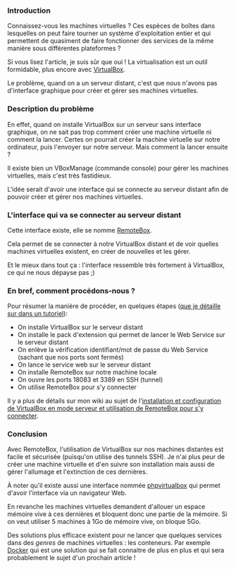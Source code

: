 ### Introduction

Connaissez-vous les machines virtuelles ? Ces espèces de boîtes dans lesquelles on peut faire tourner un système d'exploitation entier et qui permettent de quasiment de faire fonctionner des services de la même manière sous différentes plateformes ?

Si vous lisez l'article, je suis sûr que oui ! La virtualisation est un outil formidable, plus encore avec [VirtualBox](http://virtualbox.org "Se rendre sur la page officielle de VirtualBox").

Le problème, quand on a un serveur distant, c'est que nous n'avons pas d'interface graphique pour créer et gérer ses machines virtuelles.

### Description du problème

En effet, quand on installe VirtualBox sur un serveur sans interface graphique, on ne sait pas trop comment créer une machine virtuelle ni comment la lancer. Certes on pourrait créer la machine virtuelle sur notre ordinateur, puis l'envoyer sur notre serveur. Mais comment la lancer ensuite ?

Il existe bien un VBoxManage (commande console) pour gérer les machines virtuelles, mais c'est très fastidieux.

L'idée serait d'avoir une interface qui se connecte au serveur distant afin de pouvoir créer et gérer nos machines virtuelles.

### L'interface qui va se connecter au serveur distant

Cette interface existe, elle se nomme [RemoteBox](http://remotebox.knobgoblin.org.uk/ "Aller sur le site officiel de RemoteBox").

Cela permet de se connecter à notre VirtualBox distant et de voir quelles machines virtuelles existent, en créer de nouvelles et les gérer.

Et le mieux dans tout ça : l'interface ressemble très fortement à VirtualBox, ce qui ne nous dépayse pas ;)

### En bref, comment procédons-nous ?

Pour résumer la manière de procéder, en quelques étapes ([que je détaille sur dans un tutoriel](https://olivier.dossmann.net/wiki/configurations/virtualbox/index "En savoir plus sur l'installation et la configuration de VirtualBox en mode webservice")): 

  * On installe VirtualBox sur le serveur distant
  * On installe le pack d'extension qui permet de lancer le Web Service sur le serveur distant
  * On enlève la vérification identifiant/mot de passe du Web Service (sachant que nos ports sont fermés)
  * On lance le service web sur le serveur distant
  * On installe RemoteBox sur notre machine locale
  * On ouvre les ports 18083 et 3389 en SSH (tunnel)
  * On utilise RemoteBox pour s'y connecter

Il y a plus de détails sur mon wiki au sujet de l'[installation et configuration de VirtualBox en mode serveur et utilisation de RemoteBox pour s'y connecter](https://olivier.dossmann.net/wiki/configurations/virtualbox/index "En savoir plus sur l'installation et la configuration de VirtualBox en mode webservice").

### Conclusion

Avec RemoteBox, l'utilisation de VirtualBox sur nos machines distantes est facile et sécurisée (puisqu'on utilise des tunnels SSH). Je n'ai plus peur de créer une machine virtuelle et d'en suivre son installation mais aussi de gérer l'allumage et l'extinction de ces dernières.

À noter qu'il existe aussi une interface nommée [phpvirtualbox](http://sourceforge.net/projects/phpvirtualbox/ "Découvrir le projet phpVirtualBox") qui permet d'avoir l'interface via un navigateur Web.

En revanche les machines virtuelles demandent d'allouer un espace mémoire vive à ces dernières et bloquent donc une partie de la mémoire. Si on veut utiliser 5 machines à 1Go de mémoire vive, on bloque 5Go.

Des solutions plus efficace existent pour ne lancer que quelques services dans des *genres* de machines virtuelles : les conteneurs. Par exemple [Docker](http://docker.io "Découvrir Docker") qui est une solution qui se fait connaitre de plus en plus et qui sera probablement le sujet d'un prochain article !
